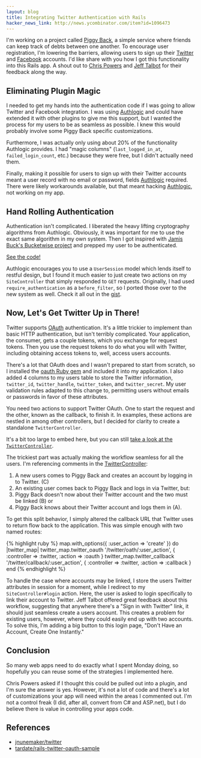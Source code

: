```yaml
---
layout: blog
title: Integrating Twitter Authentication with Rails
hacker_news_link: http://news.ycombinator.com/item?id=1096473
---
```


I'm working on a project called [Piggy Back][1], a simple service where friends can keep track of debts between one another. To encourage user registration, I'm lowering the barriers, allowing users to sign up their [Twitter][3] and [Facebook][4] accounts. I'd like share with you how I got this functionality into this Rails app. A shout out to [Chris Powers][9] and [Jeff Talbot][10] for their feedback along the way.

## Eliminating Plugin Magic

I needed to get my hands into the authentication code if I was going to allow Twitter and Facebook integration. I was using [Authlogic][5] and could have extended it with other plugins to give me this support, but I wanted the process for my users to be as seamless as possible. I knew this would probably involve some Piggy Back specific customizations.

Furthermore, I was actually only using about 20% of the functionality Authlogic provides. I had "magic columns" (`last_logged_in_at`, `failed_login_count`, etc.) because they were free, but I didn't actually need them.

Finally, making it possible for users to sign up with their Twitter accounts meant a user record with no email or password, fields [Authlogic][5] required. There were likely workarounds available, but that meant hacking [Authlogic][5], not working on my app.

## Hand Rolling Authentication

Authentication isn't complicated. I liberated the heavy lifting cryptography algorithms from Authlogic. Obviously, it was important for me to use the exact same algorithm in my own system. Then I got inspired with [Jamis Buck's Bucketwise project][11] and prepped my user to be authenticated.

[See the code!][6]

Authlogic encourages you to use a `UserSession` model which lends itself to restful design, but I found it much easier to just create two actions on my `SiteController` that simply responded to `GET` requests. Originally, I had used `require_authentication` as a `before_filter`, so I ported those over to the new system as well. Check it all out in the [gist][6].

## Now, Let's Get Twitter Up in There!

Twitter supports [OAuth][7] authentication. It's a little trickier to implement than basic HTTP authentication, but isn't terribly complicated. Your application, the consumer, gets a couple tokens, which you exchange for request tokens. Then you use the request tokens to do what you will with Twitter, including obtaining access tokens to, well, access users accounts.

There's a lot that OAuth does and I wasn't prepared to start from scratch, so I installed the [oauth Ruby gem][8] and included it into my application. I also added 4 columns to my users table to store the Twitter information, `twitter_id`, `twitter_handle`, `twitter_token`, and `twitter_secret`. My user validation rules adapted to this change to, permitting users without emails or passwords in favor of these attributes.

You need two actions to support Twitter OAuth. One to start the request and the other, known as the callback, to finish it. In examples, these actions are nestled in among other controllers, but I decided for clarity to create a standalone `TwitterController`.

It's a bit too large to embed here, but you can still [take a look at the `TwitterController`][2].

The trickiest part was actually making the workflow seamless for all the users. I'm referencing comments in the [TwitterController][2]:
1. A new users comes to Piggy Back and creates an account by logging in to Twitter. (C)
2. An existing user comes back to Piggy Back and logs in via Twitter, but:
  1. Piggy Back doesn't now about their Twitter account and the two must be linked (B) or
  2. Piggy Back knows about their Twitter account and logs them in (A).

To get this split behavior, I simply altered the callback URL that Twitter uses to return flow back to the application. This was simple enough with two named routes:

{% highlight ruby %}
map.with_options({ :user_action => 'create' }) do |twitter_map|
  twitter_map.twitter_oauth '/twitter/oath/:user_action', { :controller => :twitter, :action => :oauth }
  twitter_map.twitter_callback '/twitter/callback/:user_action', { :controller => :twitter, :action => :callback }
end
{% endhighlight %}

To handle the case where accounts may be linked, I store the users Twitter attributes in session for a moment, while I redirect to my `SiteController#login` action. Here, the user is asked to login specifically to link their account to Twitter. Jeff Talbot offered great feedback about this workflow, suggesting that anywhere there's a "Sign in with Twitter" link, it should just seamless create a users account. This creates a problem for existing users, however, where they could easily end up with two accounts. To solve this, I'm adding a big button to this login page, "Don't Have an Account, Create One Instantly."

## Conclusion

So many web apps need to do exactly what I spent Monday doing, so hopefully you can reuse some of the strategies I implemented here.

Chris Powers asked if I thought this could be pulled out into a plugin, and I'm sure the answer is yes. However, it's not a lot of code and there's a lot of customizations your app will need within the areas I commented out. I'm not a control freak (I did, after all, convert from C# and ASP.net), but I do believe there is value in controlling your apps code.

## References

* [jnunemaker/twitter](http://github.com/jnunemaker/twitter/)
* [tardate/rails-twitter-oauth-sample](http://github.com/tardate/rails-twitter-oauth-sample/)

[1]:  http://piggyback.it/ "Piggy Back"
[2]:  http://gist.github.com/276329#file_twitter_controller.rb "GitHub Gist: TwitterController"
[3]:  http://twitter.com "Twitter"
[4]:  http://facebook.com "Facebook"
[5]:  http://github.com/binarylogic/authlogic/ "GitHub: binarylogic/authlogic"
[6]:  http://gist.github.com/276329 "GitHub Gist: Hand Rolled Authentication"
[7]:  http://oauth.net
[8]:  http://oauth.rubyforge.org/
[9]:  http://twitter.com/chrisjpowers
[10]: http://twitter.com/nevernormal1
[11]: http://github.com/jamis/bucketwise

